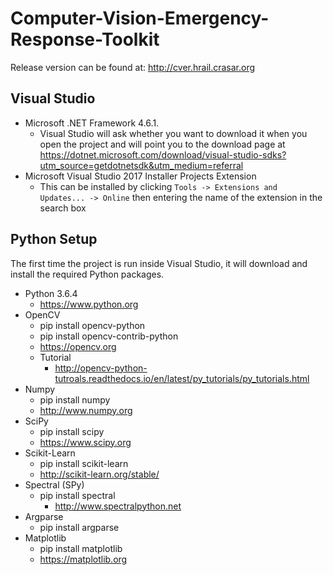 # Computer-Vision-Emergency-Response-Toolkit

Release version can be found at: http://cver.hrail.crasar.org

## Visual Studio
* Microsoft .NET Framework 4.6.1.
  * Visual Studio will ask whether you want to download it when you open the project and will point you to the download page at https://dotnet.microsoft.com/download/visual-studio-sdks?utm_source=getdotnetsdk&utm_medium=referral
* Microsoft Visual Studio 2017 Installer Projects Extension
  * This can be installed by clicking ```Tools -> Extensions and Updates... -> Online``` then entering the name of the extension in the search box
  

## Python Setup
The first time the project is run inside Visual Studio, it will download and install the required Python packages.

* Python 3.6.4
  * https://www.python.org
* OpenCV
  * pip install opencv-python
  * pip install opencv-contrib-python
  * https://opencv.org
  * Tutorial
    * http://opencv-python-tutroals.readthedocs.io/en/latest/py_tutorials/py_tutorials.html
* Numpy
  * pip install numpy
  * http://www.numpy.org
* SciPy
  * pip install scipy
  * https://www.scipy.org
* Scikit-Learn
  * pip install scikit-learn
  * http://scikit-learn.org/stable/
* Spectral (SPy)
  * pip install spectral
    * http://www.spectralpython.net
* Argparse
  * pip install argparse
* Matplotlib
  * pip install matplotlib
  * https://matplotlib.org

